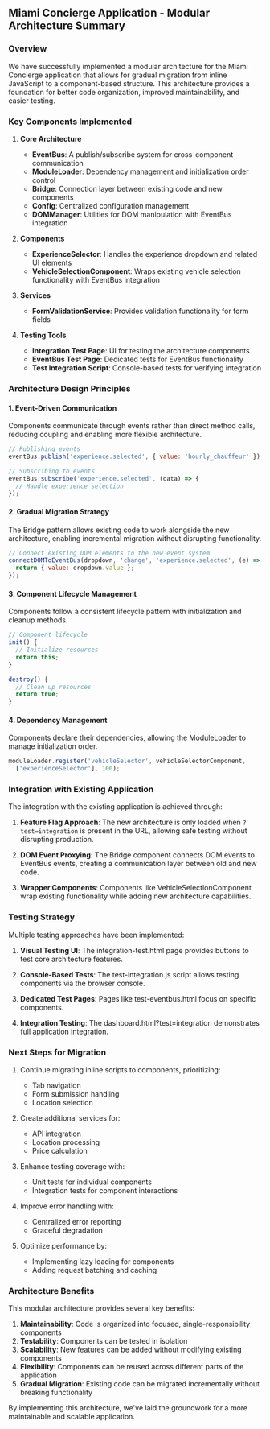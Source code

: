## Miami Concierge Application - Modular Architecture Summary

### Overview

We have successfully implemented a modular architecture for the Miami Concierge application that allows for gradual migration from inline JavaScript to a component-based structure. This architecture provides a foundation for better code organization, improved maintainability, and easier testing.

### Key Components Implemented

1. **Core Architecture**
   - **EventBus**: A publish/subscribe system for cross-component communication
   - **ModuleLoader**: Dependency management and initialization order control
   - **Bridge**: Connection layer between existing code and new components
   - **Config**: Centralized configuration management
   - **DOMManager**: Utilities for DOM manipulation with EventBus integration

2. **Components**
   - **ExperienceSelector**: Handles the experience dropdown and related UI elements
   - **VehicleSelectionComponent**: Wraps existing vehicle selection functionality with EventBus integration

3. **Services**
   - **FormValidationService**: Provides validation functionality for form fields

4. **Testing Tools**
   - **Integration Test Page**: UI for testing the architecture components
   - **EventBus Test Page**: Dedicated tests for EventBus functionality
   - **Test Integration Script**: Console-based tests for verifying integration

### Architecture Design Principles

#### 1. Event-Driven Communication
Components communicate through events rather than direct method calls, reducing coupling and enabling more flexible architecture.

```javascript
// Publishing events
eventBus.publish('experience.selected', { value: 'hourly_chauffeur' });

// Subscribing to events
eventBus.subscribe('experience.selected', (data) => {
  // Handle experience selection
});
```

#### 2. Gradual Migration Strategy
The Bridge pattern allows existing code to work alongside the new architecture, enabling incremental migration without disrupting functionality.

```javascript
// Connect existing DOM elements to the new event system
connectDOMToEventBus(dropdown, 'change', 'experience.selected', (e) => {
  return { value: dropdown.value };
});
```

#### 3. Component Lifecycle Management
Components follow a consistent lifecycle pattern with initialization and cleanup methods.

```javascript
// Component lifecycle
init() {
  // Initialize resources
  return this;
}

destroy() {
  // Clean up resources
  return true;
}
```

#### 4. Dependency Management
Components declare their dependencies, allowing the ModuleLoader to manage initialization order.

```javascript
moduleLoader.register('vehicleSelector', vehicleSelectorComponent, 
  ['experienceSelector'], 100);
```

### Integration with Existing Application

The integration with the existing application is achieved through:

1. **Feature Flag Approach**: The new architecture is only loaded when `?test=integration` is present in the URL, allowing safe testing without disrupting production.

2. **DOM Event Proxying**: The Bridge component connects DOM events to EventBus events, creating a communication layer between old and new code.

3. **Wrapper Components**: Components like VehicleSelectionComponent wrap existing functionality while adding new architecture capabilities.

### Testing Strategy

Multiple testing approaches have been implemented:

1. **Visual Testing UI**: The integration-test.html page provides buttons to test core architecture features.

2. **Console-Based Tests**: The test-integration.js script allows testing components via the browser console.

3. **Dedicated Test Pages**: Pages like test-eventbus.html focus on specific components.

4. **Integration Testing**: The dashboard.html?test=integration demonstrates full application integration.

### Next Steps for Migration

1. Continue migrating inline scripts to components, prioritizing:
   - Tab navigation
   - Form submission handling
   - Location selection

2. Create additional services for:
   - API integration
   - Location processing
   - Price calculation

3. Enhance testing coverage with:
   - Unit tests for individual components
   - Integration tests for component interactions

4. Improve error handling with:
   - Centralized error reporting
   - Graceful degradation

5. Optimize performance by:
   - Implementing lazy loading for components
   - Adding request batching and caching

### Architecture Benefits

This modular architecture provides several key benefits:

1. **Maintainability**: Code is organized into focused, single-responsibility components
2. **Testability**: Components can be tested in isolation
3. **Scalability**: New features can be added without modifying existing components
4. **Flexibility**: Components can be reused across different parts of the application
5. **Gradual Migration**: Existing code can be migrated incrementally without breaking functionality

By implementing this architecture, we've laid the groundwork for a more maintainable and scalable application.
